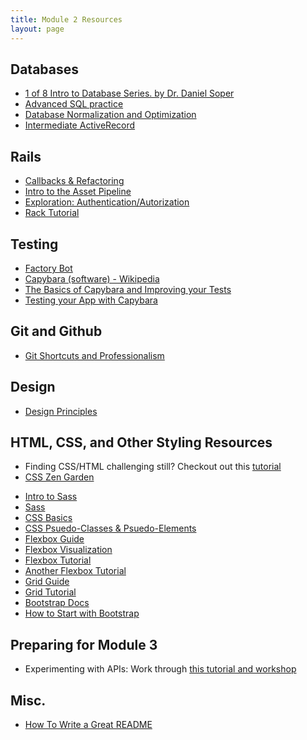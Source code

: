 ```yaml
---
title: Module 2 Resources
layout: page
---
```


## Databases

- [1 of 8 Intro to Database Series. by Dr. Daniel Soper](https://www.youtube.com/watch?v=4Z9KEBexzcM)
- [Advanced SQL practice](https://github.com/turingschool/lesson_plans/blob/master/ruby_03-professional_rails_applications/intermediate_sql.md)
- [Database Normalization and Optimization](../lessons/database_normalization_and_optimization)
- [Intermediate ActiveRecord](../lessons/intermediate_active_record)

## Rails

- [Callbacks & Refactoring](../lessons/callbacks_and_refactoring)
- [Intro to the Asset Pipeline](../lessons/asset_pipeline)
- [Exploration: Authentication/Autorization](../explorations/auth_exploration)
- [Rack Tutorial](https://github.com/turingschool-examples/rack_server)

## Testing

- [Factory Bot](../lessons/factory_bot)
- [Capybara (software) - Wikipedia](https://en.wikipedia.org/wiki/Capybara_(software))
- [The Basics of Capybara and Improving your Tests](https://www.sitepoint.com/basics-capybara-improving-tests/)
- [Testing your App with Capybara](https://github.com/teamcapybara/capybara)

## Git and Github

- [Git Shortcuts and Professionalism](../lessons/additional_github)

## Design

- [Design Principles](../lessons/design_principles)


## HTML, CSS, and Other Styling Resources

- Finding CSS/HTML challenging still? Checkout out this [tutorial](https://github.com/turingschool-examples/introductory-static-site)
- [CSS Zen Garden](http://www.csszengarden.com/)
* [Intro to Sass](../lessons/intro_to_sass)
* [Sass](https://sass-lang.com/guide)
* [CSS Basics](https://thecssworkshop.com/css-basics)
* [CSS Psuedo-Classes & Psuedo-Elements](http://www.growingwiththeweb.com/2012/08/pseudo-classes-vs-pseudo-elements.html)
* [Flexbox Guide](https://css-tricks.com/snippets/css/a-guide-to-flexbox/)
* [Flexbox Visualization](https://medium.freecodecamp.org/an-animated-guide-to-flexbox-d280cf6afc35)
* [Flexbox Tutorial](https://mastery.games/p/flexbox-zombies)
* [Another Flexbox Tutorial](https://flexboxfroggy.com/)
* [Grid Guide](https://css-tricks.com/snippets/css/complete-guide-grid/)
* [Grid Tutorial](https://cssgridgarden.com/)
* [Bootstrap Docs](https://getbootstrap.com/)
* [How to Start with Bootstrap](https://www.taniarascia.com/what-is-bootstrap-and-how-do-i-use-it/)


## Preparing for Module 3

- Experimenting with APIs: Work through [this tutorial and workshop](http://backend.turing.io/module2/misc/exploring_apis_workshop)

## Misc.

- [How To Write a Great README](../lessons/how_to_write_a_great_readme)
